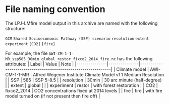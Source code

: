 # File naming convention
The LPJ-LMfire model output in this archive are named with the following structure:

`GCM` `Shared Socioeconomic Pathway (SSP) scenario` `resolution` `extent` `experiment` `[CO2]` `[fire]`

For example, the file `AWI-CM-1-1-MR_ssp585_30min_global_restor_fixco2_2014_fire.nc` has the following attributes:
| Label         | Value         | Note                                                          |
|---------------|---------------|---------------------------------------------------------------|
| Climate model | AWI-CM-1-1-MR | Alfred Wegener Institute Climate Model v1.1 Medium Resolution |
| SSP           | 585           | SSP 5-8.5                                                     |
| resolution    | 30min         | 30 arc minute (half-degree)                                   |
| extent        | global        |                                                               |
| experiment    | restor        | with forest restoration                                       |
| CO2           | fixco2_2014   | CO2 concentrations fixed at 2014 levels                       |
| fire          | fire          | with fire model turned on (if not present then fire off)      |

